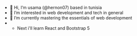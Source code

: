 - 👋 Hi, I’m usama (@hernon07) based in tunisia
- 👀 I’m interested in web development and tech in general 
- 🌱 I’m currently mastering the essentials of web development
- - Next i'll learn React and Bootstrap 5

<!---
hernon07/hernon07 is a ✨ special ✨ repository because its `README.md` (this file) appears on your GitHub profile.
You can click the Preview link to take a look at your changes.
--->
